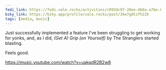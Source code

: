 ```yaml
---
fedi_link: https://fedi.vale.rocks/activities/c093dc97-20ee-4b6a-a7be-6ddf6bf4e5d8
bsky_link: https://bsky.app/profile/vale.rocks/post/3kw7gdtzfh22k
tags: [media, music]
---
```


Just successfully implemented a feature I've been struggling to get working for yonks, and, as I did, _(Get A) Grip (on Yourself)_ by The Stranglers started blasting.

Feels good.

<https://music.youtube.com/watch?v=uakqdR2B2w8>
